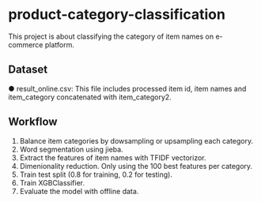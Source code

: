 # product-category-classification

This project is about classifying the category of item names on e-commerce platform.

## Dataset
● result_online.csv: This file includes processed item id, item names and item_category concatenated with item_category2.

## Workflow
1. Balance item categories by dowsampling or upsampling each category.
2. Word segmentation using jieba.
3. Extract the features of item names with TFIDF vectorizor.
4. Dimenionality reduction. Only using the 100 best features per category.
5. Train test split (0.8 for training, 0.2 for testing).
6. Train XGBClassifier.
7. Evaluate the model with offline data.
